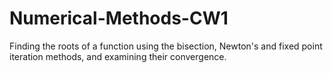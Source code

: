 # Numerical-Methods-CW1
Finding the roots of a function using the bisection, Newton's and fixed point iteration methods, and examining their convergence.
